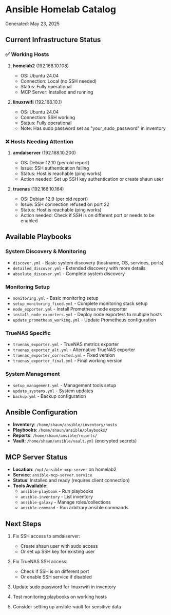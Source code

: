 # Ansible Homelab Catalog
Generated: May 23, 2025

## Current Infrastructure Status

### ✅ Working Hosts
1. **homelab2** (192.168.10.108)
   - OS: Ubuntu 24.04
   - Connection: Local (no SSH needed)
   - Status: Fully operational
   - MCP Server: Installed and running

2. **linuxrwifi** (192.168.10.1)
   - OS: Ubuntu 24.04
   - Connection: SSH working
   - Status: Fully operational
   - Note: Has sudo password set as "your_sudo_password" in inventory

### ❌ Hosts Needing Attention
1. **amdaiserver** (192.168.10.200)
   - OS: Debian 12.10 (per old report)
   - Issue: SSH authentication failing
   - Status: Host is reachable (ping works)
   - Action needed: Set up SSH key authentication or create shaun user

2. **truenas** (192.168.10.164)
   - OS: Debian 12.9 (per old report)
   - Issue: SSH connection refused on port 22
   - Status: Host is reachable (ping works)
   - Action needed: Check if SSH is on different port or needs to be enabled

## Available Playbooks

### System Discovery & Monitoring
- `discover.yml` - Basic system discovery (hostname, OS, services, ports)
- `detailed_discover.yml` - Extended discovery with more details
- `absolute_discover.yml` - Complete system discovery

### Monitoring Setup
- `monitoring.yml` - Basic monitoring setup
- `setup_monitoring_fixed.yml` - Complete monitoring stack setup
- `node_exporter.yml` - Install Prometheus node exporter
- `install_node_exporters.yml` - Deploy node exporters to multiple hosts
- `update_prometheus_working.yml` - Update Prometheus configuration

### TrueNAS Specific
- `truenas_exporter.yml` - TrueNAS metrics exporter
- `truenas_exporter_alt.yml` - Alternative TrueNAS exporter
- `truenas_exporter_corrected.yml` - Fixed version
- `truenas_exporter_final.yml` - Final working version

### System Management
- `setup_management.yml` - Management tools setup
- `update_systems.yml` - System updates
- `backup.yml` - Backup configuration

## Ansible Configuration
- **Inventory**: `/home/shaun/ansible/inventory/hosts`
- **Playbooks**: `/home/shaun/ansible/playbooks/`
- **Reports**: `/home/shaun/ansible/reports/`
- **Vault**: `/home/shaun/ansible/vault.yml` (encrypted secrets)

## MCP Server Status
- **Location**: `/opt/ansible-mcp-server` on homelab2
- **Service**: `ansible-mcp-server.service`
- **Status**: Installed and ready (requires client connection)
- **Tools Available**:
  - `ansible-playbook` - Run playbooks
  - `ansible-inventory` - List inventory
  - `ansible-galaxy` - Manage roles/collections
  - `ansible-command` - Run arbitrary ansible commands

## Next Steps
1. Fix SSH access to amdaiserver:
   - Create shaun user with sudo access
   - Or set up SSH key for existing user

2. Fix TrueNAS SSH access:
   - Check if SSH is on different port
   - Or enable SSH service if disabled

3. Update sudo password for linuxrwifi in inventory

4. Test monitoring playbooks on working hosts

5. Consider setting up ansible-vault for sensitive data